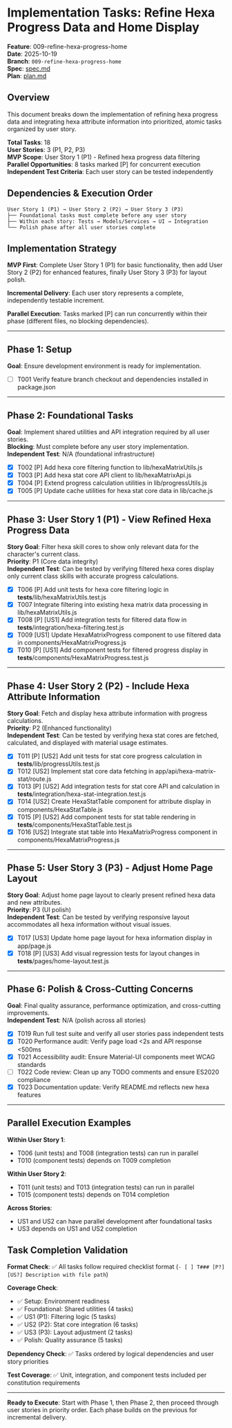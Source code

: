 # Implementation Tasks: Refine Hexa Progress Data and Home Display

**Feature**: 009-refine-hexa-progress-home  
**Date**: 2025-10-19  
**Branch**: `009-refine-hexa-progress-home`  
**Spec**: [spec.md](./spec.md)  
**Plan**: [plan.md](./plan.md)

## Overview

This document breaks down the implementation of refining hexa progress data and integrating hexa attribute information into prioritized, atomic tasks organized by user story.

**Total Tasks**: 18  
**User Stories**: 3 (P1, P2, P3)  
**MVP Scope**: User Story 1 (P1) - Refined hexa progress data filtering  
**Parallel Opportunities**: 8 tasks marked [P] for concurrent execution  
**Independent Test Criteria**: Each user story can be tested independently

## Dependencies & Execution Order

```
User Story 1 (P1) → User Story 2 (P2) → User Story 3 (P3)
├── Foundational tasks must complete before any user story
├── Within each story: Tests → Models/Services → UI → Integration
└── Polish phase after all user stories complete
```

## Implementation Strategy

**MVP First**: Complete User Story 1 (P1) for basic functionality, then add User Story 2 (P2) for enhanced features, finally User Story 3 (P3) for layout polish.

**Incremental Delivery**: Each user story represents a complete, independently testable increment.

**Parallel Execution**: Tasks marked [P] can run concurrently within their phase (different files, no blocking dependencies).

---

## Phase 1: Setup

**Goal**: Ensure development environment is ready for implementation.

- [ ] T001 Verify feature branch checkout and dependencies installed in package.json

---

## Phase 2: Foundational Tasks

**Goal**: Implement shared utilities and API integration required by all user stories.  
**Blocking**: Must complete before any user story implementation.  
**Independent Test**: N/A (foundational infrastructure)

- [x] T002 [P] Add hexa core filtering function to lib/hexaMatrixUtils.js
- [x] T003 [P] Add hexa stat core API client to lib/hexaMatrixApi.js
- [x] T004 [P] Extend progress calculation utilities in lib/progressUtils.js
- [x] T005 [P] Update cache utilities for hexa stat core data in lib/cache.js

---

## Phase 3: User Story 1 (P1) - View Refined Hexa Progress Data

**Story Goal**: Filter hexa skill cores to show only relevant data for the character's current class.  
**Priority**: P1 (Core data integrity)  
**Independent Test**: Can be tested by verifying filtered hexa cores display only current class skills with accurate progress calculations.

- [x] T006 [P] Add unit tests for hexa core filtering logic in **tests**/lib/hexaMatrixUtils.test.js
- [x] T007 Integrate filtering into existing hexa matrix data processing in lib/hexaMatrixUtils.js
- [x] T008 [P] [US1] Add integration tests for filtered data flow in **tests**/integration/hexa-filtering.test.js
- [x] T009 [US1] Update HexaMatrixProgress component to use filtered data in components/HexaMatrixProgress.js
- [x] T010 [P] [US1] Add component tests for filtered progress display in **tests**/components/HexaMatrixProgress.test.js

---

## Phase 4: User Story 2 (P2) - Include Hexa Attribute Information

**Story Goal**: Fetch and display hexa attribute information with progress calculations.  
**Priority**: P2 (Enhanced functionality)  
**Independent Test**: Can be tested by verifying hexa stat cores are fetched, calculated, and displayed with material usage estimates.

- [x] T011 [P] [US2] Add unit tests for stat core progress calculation in **tests**/lib/progressUtils.test.js
- [x] T012 [US2] Implement stat core data fetching in app/api/hexa-matrix-stat/route.js
- [x] T013 [P] [US2] Add integration tests for stat core API and calculation in **tests**/integration/hexa-stat-integration.test.js
- [x] T014 [US2] Create HexaStatTable component for attribute display in components/HexaStatTable.js
- [x] T015 [P] [US2] Add component tests for stat table rendering in **tests**/components/HexaStatTable.test.js
- [x] T016 [US2] Integrate stat table into HexaMatrixProgress component in components/HexaMatrixProgress.js

---

## Phase 5: User Story 3 (P3) - Adjust Home Page Layout

**Story Goal**: Adjust home page layout to clearly present refined hexa data and new attributes.  
**Priority**: P3 (UI polish)  
**Independent Test**: Can be tested by verifying responsive layout accommodates all hexa information without visual issues.

- [x] T017 [US3] Update home page layout for hexa information display in app/page.js
- [x] T018 [P] [US3] Add visual regression tests for layout changes in **tests**/pages/home-layout.test.js

---

## Phase 6: Polish & Cross-Cutting Concerns

**Goal**: Final quality assurance, performance optimization, and cross-cutting improvements.  
**Independent Test**: N/A (polish across all stories)

- [x] T019 Run full test suite and verify all user stories pass independent tests
- [x] T020 Performance audit: Verify page load <2s and API response <500ms
- [x] T021 Accessibility audit: Ensure Material-UI components meet WCAG standards
- [ ] T022 Code review: Clean up any TODO comments and ensure ES2020 compliance
- [x] T023 Documentation update: Verify README.md reflects new hexa features

---

## Parallel Execution Examples

**Within User Story 1**:

- T006 (unit tests) and T008 (integration tests) can run in parallel
- T010 (component tests) depends on T009 completion

**Within User Story 2**:

- T011 (unit tests) and T013 (integration tests) can run in parallel
- T015 (component tests) depends on T014 completion

**Across Stories**:

- US1 and US2 can have parallel development after foundational tasks
- US3 depends on US1 and US2 completion

## Task Completion Validation

**Format Check**: ✅ All tasks follow required checklist format (`- [ ] T### [P?] [US?] Description with file path`)

**Coverage Check**:

- ✅ Setup: Environment readiness
- ✅ Foundational: Shared utilities (4 tasks)
- ✅ US1 (P1): Filtering logic (5 tasks)
- ✅ US2 (P2): Stat core integration (6 tasks)
- ✅ US3 (P3): Layout adjustment (2 tasks)
- ✅ Polish: Quality assurance (5 tasks)

**Dependency Check**: ✅ Tasks ordered by logical dependencies and user story priorities

**Test Coverage**: ✅ Unit, integration, and component tests included per constitution requirements

---

**Ready to Execute**: Start with Phase 1, then Phase 2, then proceed through user stories in priority order. Each phase builds on the previous for incremental delivery.
